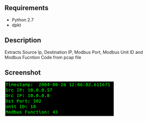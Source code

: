 ## Requirements
* Python 2.7
* dpkt

## Description
Extracts Source Ip, Destination IP, Modbus Port, Modbus Unit ID and Modbus Fucntion Code from pcap file

## Screenshot

![alt tag](https://github.com/akbarq/modbus-parse/blob/master/img/modbus.png)
